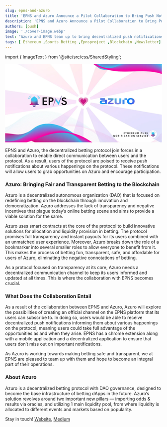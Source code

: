 ```yaml
---
slug: epns-and-azuro
title: 'EPNS and Azuro Announce a Pilot Collaboration to Bring Push Notifications to the Betting Protocol'
description: 'EPNS and Azuro Announce a Pilot Collaboration to Bring Push Notifications to the Betting Protocol'
authors: [push]
image: './cover-image.webp'
text: "Azuro and EPNS team up to bring decentralized push notifications for users of the platform."
tags: [ Ethereum ,Sports Betting ,Epnsproject ,Blockchain ,Newsletter]
---
```

import { ImageText } from '@site/src/css/SharedStyling';

![Cover image of EPNS and Azuro Announce a Pilot Collaboration to Bring Push Notifications to the Betting Protocol](./cover-image.webp)

<!--truncate-->

EPNS and Azuro, the decentralized betting protocol join forces in a collaboration to enable direct communication between users and the protocol. As a result, users of the protocol are poised to receive push notifications about various happenings on the protocol. These notifications will allow users to grab opportunities on Azuro and encourage participation.

### Azuro: Bringing Fair and Transparent Betting to the Blockchain
Azuro is a decentralized autonomous organization (DAO) that is focused on redefining betting on the blockchain through innovation and democratization. Azuro addresses the lack of transparency and negative incentives that plague today’s online betting scene and aims to provide a viable solution for the same.

Azuro uses smart contracts at the core of the protocol to build innovative solutions for allocation and liquidity provision in betting. The protocol promises full transparency and instant payouts for its users combined with an unmatched user experience. Moreover, Azuro breaks down the role of a bookmarker into several smaller roles to allow everyone to benefit from it. This makes the process of betting fun, transparent, safe, and affordable for users of Azuro, eliminating the negative connotations of betting.

As a protocol focused on transparency at its core, Azuro needs a decentralized communication channel to keep its users informed and updated at all times. This is where the collaboration with EPNS becomes crucial.

### What Does the Collaboration Entail
As a result of the collaboration between EPNS and Azuro, Azuro will explore the possibilities of creating an official channel on the EPNS platform that its users can subscribe to. In doing so, users would be able to receive decentralized push notifications informing them about various happenings on the protocol, meaning users could take full advantage of the opportunities as and when they arise. EPNS has a chrome extension along with a mobile application and a decentralized application to ensure that users don’t miss out on important notifications.

As Azuro is working towards making betting safe and transparent, we at EPNS are pleased to team up with them and hope to become an integral part of their operations.

### About Azuro
Azuro is a decentralized betting protocol with DAO governance, designed to become the base infrastructure of betting dApps in the future. Azuro’s solution revolves around two important new pillars — importing odds & results via oracles, and utilizing 1 main liquidity pool, from where liquidity is allocated to different events and markets based on popularity.

Stay in touch! [Website](https://bit.ly/3ksKVXw), [Medium](https://azuroprotocol.medium.com/)
